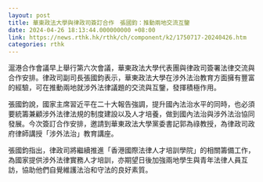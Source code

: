 ```yaml
---
layout: post
title: 華東政法大學與律政司簽訂合作　張國鈞：推動兩地交流互鑒
date: 2024-04-26 18:13:44.000000000 +08:00
link: https://news.rthk.hk/rthk/ch/component/k2/1750717-20240426.htm
categories: rthk
---
```


滬港合作會議早上舉行第六次會議，華東政法大學代表團與律政司簽署法律交流與合作安排。律政司副司長張國鈞表示，華東政法大學在涉外法治教育方面擁有豐富的經驗，可在推動兩地就涉外法律議題的交流與互鑒，發揮積極作用。

張國鈞說，國家主席習近平在二十大報告強調，提升國內法治水平的同時，也必須要統籌兼顧涉外法律法規的制度建設以及人才培養，做到國內法治與涉外法治協同發展。今次簽訂合作安排，邀請到華東政法大學黨委書記郭為祿教授，為律政司政府律師講授「涉外法治」教育講座。

張國鈞指出，律政司將繼續推進「香港國際法律人才培訓學院」的相關籌備工作，為國家提供涉外法律實務人才培訓，亦期望日後加強兩地學生與青年法律人員互訪，協助他們自覺維護法治和守法的良好素質。

